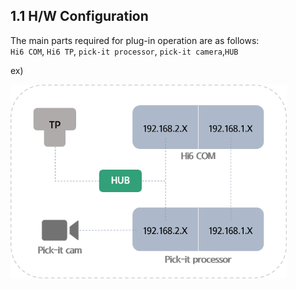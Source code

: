 ﻿## 1.1 H/W Configuration

The main parts required for plug-in operation are as follows:  
`Hi6 COM`, `Hi6 TP`, `pick-it processor`, `pick-it camera`,`HUB`  

ex)

<img src="../../_assets/04_hardware_net.png" height=310hv>